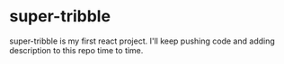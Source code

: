 # super-tribble
super-tribble is my first react project. I'll keep pushing code and adding description to this repo time to time.
